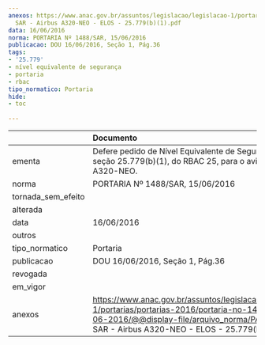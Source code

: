 ```yaml
---
anexos: https://www.anac.gov.br/assuntos/legislacao/legislacao-1/portarias/portarias-2016/portaria-no-1488-sar-15-06-2016/@@display-file/arquivo_norma/PA2016-1488
  SAR - Airbus A320-NEO - ELOS - 25.779(b)(1).pdf
data: 16/06/2016
norma: PORTARIA Nº 1488/SAR, 15/06/2016
publicacao: DOU 16/06/2016, Seção 1, Pág.36
tags:
- '25.779'
- nível equivalente de segurança
- portaria
- rbac
tipo_normatico: Portaria
hide: 
- toc 
 
---
```


|                    | Documento                                                                                                                                                                                                  |
|:-------------------|:-----------------------------------------------------------------------------------------------------------------------------------------------------------------------------------------------------------|
| ementa             | Defere pedido de Nível Equivalente de Segurança para a seção 25.779(b)(1), do RBAC 25, para o avião Airbus A320-NEO.                                                                                       |
| norma              | PORTARIA Nº 1488/SAR, 15/06/2016                                                                                                                                                                           |
| tornada_sem_efeito |                                                                                                                                                                                                            |
| alterada           |                                                                                                                                                                                                            |
| data               | 16/06/2016                                                                                                                                                                                                 |
| outros             |                                                                                                                                                                                                            |
| tipo_normatico     | Portaria                                                                                                                                                                                                   |
| publicacao         | DOU 16/06/2016, Seção 1, Pág.36                                                                                                                                                                            |
| revogada           |                                                                                                                                                                                                            |
| em_vigor           |                                                                                                                                                                                                            |
| anexos             | https://www.anac.gov.br/assuntos/legislacao/legislacao-1/portarias/portarias-2016/portaria-no-1488-sar-15-06-2016/@@display-file/arquivo_norma/PA2016-1488 SAR - Airbus A320-NEO - ELOS - 25.779(b)(1).pdf |